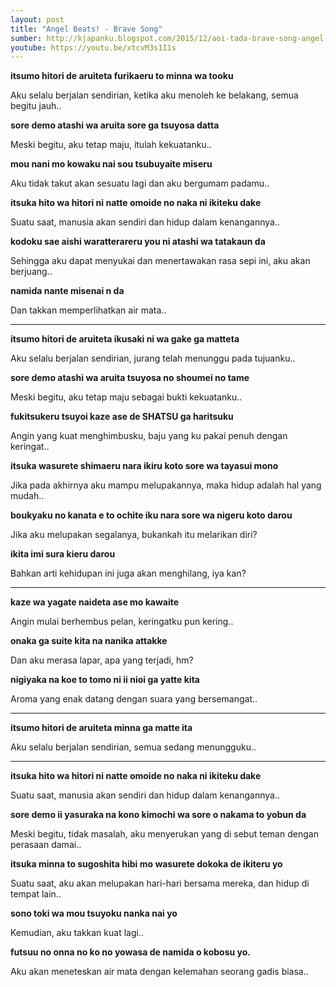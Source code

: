 ```yaml
---
layout: post
title: "Angel Beats! - Brave Song"
sumber: http://kjapanku.blogspot.com/2015/12/aoi-tada-brave-song-angel-beats-ending.html?m=1 
youtube: https://youtu.be/xtcvM3s1I1s 
---
```


**itsumo hitori de aruiteta furikaeru to minna wa tooku**

Aku selalu berjalan sendirian, ketika aku menoleh ke belakang, semua begitu jauh..

**sore demo atashi wa aruita sore ga tsuyosa datta**

Meski begitu, aku tetap maju, itulah kekuatanku..

**mou nani mo kowaku nai sou tsubuyaite miseru**

Aku tidak takut akan sesuatu lagi dan aku bergumam padamu..

**itsuka hito wa hitori ni natte omoide no naka ni ikiteku dake**

Suatu saat, manusia akan sendiri dan hidup dalam kenangannya..

**kodoku sae aishi waratterareru you ni atashi wa tatakaun da**

Sehingga aku dapat menyukai dan menertawakan rasa sepi ini, aku akan berjuang..

**namida nante misenai n da**

Dan takkan memperlihatkan air mata..

****



**itsumo hitori de aruiteta ikusaki ni wa gake ga matteta**

Aku selalu berjalan sendirian, jurang telah menunggu pada tujuanku..

**sore demo atashi wa aruita tsuyosa no shoumei no tame**

Meski begitu, aku tetap maju sebagai bukti kekuatanku..

**fukitsukeru tsuyoi kaze ase de SHATSU ga haritsuku**

Angin yang kuat menghimbusku, baju yang ku pakai penuh dengan keringat..

**itsuka wasurete shimaeru nara ikiru koto sore wa tayasui mono**

Jika pada akhirnya aku mampu melupakannya, maka hidup adalah hal yang mudah..

**boukyaku no kanata e to ochite iku nara sore wa nigeru koto darou**

Jika aku melupakan segalanya, bukankah itu melarikan diri?

**ikita imi sura kieru darou**

Bahkan arti kehidupan ini juga akan menghilang, iya kan?

****



**kaze wa yagate naideta ase mo kawaite**

Angin mulai berhembus pelan, keringatku pun kering..

**onaka ga suite kita na nanika attakke**

Dan aku merasa lapar, apa yang terjadi, hm?

**nigiyaka na koe to tomo ni ii nioi ga yatte kita**

Aroma yang enak datang dengan suara yang bersemangat..

****



**itsumo hitori de aruiteta minna ga matte ita**

Aku selalu berjalan sendirian, semua sedang menungguku..

****



**itsuka hito wa hitori ni natte omoide no naka ni ikiteku dake**

Suatu saat, manusia akan sendiri dan hidup dalam kenangannya..

**sore demo ii yasuraka na kono kimochi wa sore o nakama to yobun da**

Meski begitu, tidak masalah, aku menyerukan yang di sebut teman dengan perasaan damai..

**itsuka minna to sugoshita hibi mo wasurete dokoka de ikiteru yo**

Suatu saat, aku akan melupakan hari-hari bersama mereka, dan hidup di tempat lain..

**sono toki wa mou tsuyoku nanka nai yo**

Kemudian, aku takkan kuat lagi..

**futsuu no onna no ko no yowasa de namida o kobosu yo.**

Aku akan meneteskan air mata dengan kelemahan seorang gadis biasa.. 

